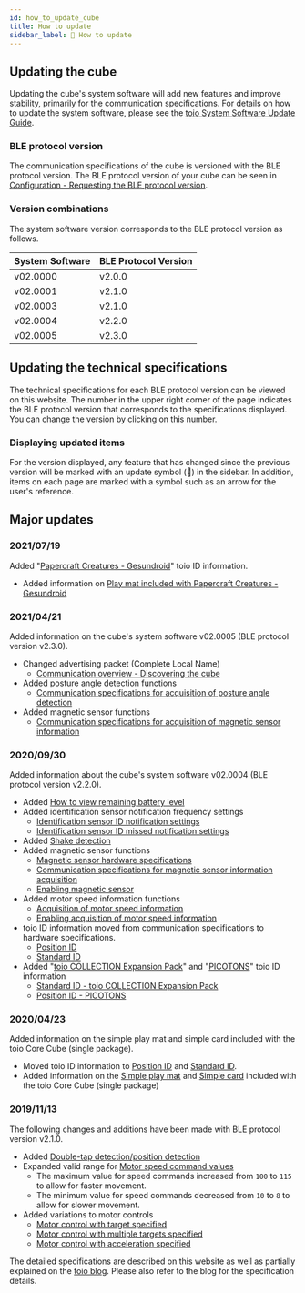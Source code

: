 ```yaml
---
id: how_to_update_cube
title: How to update
sidebar_label: 🔄 How to update
---
```


## Updating the cube

Updating the cube's system software will add new features and improve stability, primarily for the communication specifications. For details on how to update the system software, please see the [toio System Software Update Guide](https://toio.io/update).

### BLE protocol version

The communication specifications of the cube is versioned with the BLE protocol version. The BLE protocol version of your cube can be seen in [Configuration - Requesting the BLE protocol version](configuration.md#requesting-the-ble-protocol-version).

### Version combinations <span class="update"/>

The system software version corresponds to the BLE protocol version as follows.

| System Software | BLE Protocol Version |
| --------------- | -------------------- |
| v02.0000        | v2.0.0               |
| v02.0001        | v2.1.0               |
| v02.0003        | v2.1.0               |
| v02.0004        | v2.2.0               |
| v02.0005        | v2.3.0               |

## Updating the technical specifications

The technical specifications for each BLE protocol version can be viewed on this website. The number in the upper right corner of the page indicates the BLE protocol version that corresponds to the specifications displayed. You can change the version by clicking on this number.

### Displaying updated items

For the version displayed, any feature that has changed since the previous version will be marked with an update symbol (🔄) in the sidebar. In addition, items on each page are marked with <span class="new"/> a symbol such as an arrow <span class="update"/> for the user's reference.

## Major updates

### 2021/07/19 <span class="new"/>

Added "[Papercraft Creatures - Gesundroid](https://toio.io/titles/gesundroid.html)" toio ID information.

- Added information on [Play mat included with Papercraft Creatures - Gesundroid](info_position_id.md#play-mat-included-with-papercraft-creatures---gesundroid)

### 2021/04/21

Added information on the cube's system software v02.0005 (BLE protocol version v2.3.0).

- Changed advertising packet (Complete Local Name)
  - [Communication overview - Discovering the cube](ble_communication_overview.md#discovering-the-cube)
- Added posture angle detection functions
  - [Communication specifications for acquisition of posture angle detection](high_precision_tilt_sensor.md)
- Added magnetic sensor functions
  - [Communication specifications for acquisition of magnetic sensor information](magnetic_sensor.md)

### 2020/09/30

Added information about the cube's system software v02.0004 (BLE protocol version v2.2.0).

- Added [How to view remaining battery level](how_to_use_cube.md#checking-the-remaining-battery-level)
- Added identification sensor notification frequency settings
  - [Identification sensor ID notification settings](configuration.md#identification-sensor-id-notification-settings)
  - [Identification sensor ID missed notification settings](configuration.md#identification-sensor-id-missed-notification-settings)
- Added [Shake detection](sensor.md#shake-detection)
- Added magnetic sensor functions
  - [Magnetic sensor hardware specifications](hardware_magnet.md)
  - [Communication specifications for magnetic sensor information acquisition](magnetic_sensor.md)
  - [Enabling magnetic sensor](configuration.md#magnetic-sensor-settings)
- Added motor speed information functions
  - [Acquisition of motor speed information](motor.md#obtaining-motor-speed-information)
  - [Enabling acquisition of motor speed information](configuration.md#motor-speed-information-acquisition-settings)
- toio ID information moved from communication specifications to hardware specifications.
  - [Position ID](info_position_id.md)
  - [Standard ID](info_standard_id.md)
- Added "[toio COLLECTION Expansion Pack](https://toio.io/titles/toio-collection-extension.html)" and "[PICOTONS](https://toio.io/titles/picotons.html)" toio ID information
  - [Standard ID - toio COLLECTION Expansion Pack](info_standard_id.md#scanning-marks-included-with-the-toio-collection-extension-pack)
  - [Position ID - PICOTONS](info_position_id.md#mats-included-with-picotons)

### 2020/04/23

Added information on the simple play mat and simple card included with the toio Core Cube (single package).

- Moved toio ID information to [Position ID](info_position_id.md) and [Standard ID](info_standard_id.md).
- Added information on the [Simple play mat](info_position_id.md#simple-play-mat-included-with-the-toio-core-cube-single-package) and [Simple card](info_standard_id.md#simple-card-included-with-the-toio-core-cube-single-package) included with the toio Core Cube (single package)

### 2019/11/13

The following changes and additions have been made with BLE protocol version v2.1.0.

- Added [Double-tap detection/position detection](sensor.md)
- Expanded valid range for [Motor speed command values](motor.md#motor-speed-command-values)
  - The maximum value for speed commands increased from `100` to `115` to allow for faster movement.
  - The minimum value for speed commands decreased from `10` to `8` to allow for slower movement.
- Added variations to motor controls
  - [Motor control with target specified](motor.md#motor-control-with-target-specified)
  - [Motor control with multiple targets specified](motor.md#motor-control-with-multiple-targets-specified)
  - [Motor control with acceleration specified](motor.md#motor-control-with-acceleration-specified)

The detailed specifications are described on this website as well as partially explained on the [toio blog](https://toio.io/blog/). Please also refer to the blog for the specification details.
